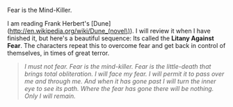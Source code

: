 Fear is the Mind-Killer.

I am reading Frank Herbert's [Dune](http://en.wikipedia.org/wiki/Dune_(novel\)). I will review it when I have finished it, but here's a beautiful sequence: Its called the **Litany Against Fear**. The characters repeat this to overcome fear and get back in control of themselves, in times of great terror. 

> *I must not fear.
> Fear is the mind-killer.
> Fear is the little-death that brings total obliteration.
> I will face my fear.
> I will permit it to pass over me and through me.
> And when it has gone past I will turn the inner eye to see its path.
> Where the fear has gone there will be nothing.
> Only I will remain.* 


